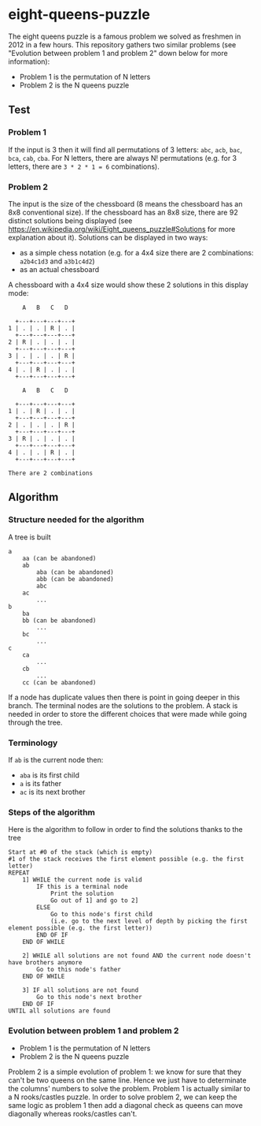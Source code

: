 # eight-queens-puzzle
The eight queens puzzle is a famous problem we solved as freshmen in 2012 in a few hours. This repository gathers two similar problems (see "Evolution between problem 1 and problem 2" down below for more information):
- Problem 1 is the permutation of N letters
- Problem 2 is the N queens puzzle

## Test

### Problem 1

If the input is 3 then it will find all permutations of 3 letters: `abc`, `acb`, `bac`, `bca`, `cab`, `cba`. For N letters, there are always N! permutations (e.g. for 3 letters, there are `3 * 2 * 1 = 6` combinations).

### Problem 2

The input is the size of the chessboard (8 means the chessboard has an 8x8 conventional size). If the chessboard has an 8x8 size, there are 92 distinct solutions being displayed (see https://en.wikipedia.org/wiki/Eight_queens_puzzle#Solutions for more explanation about it).
Solutions can be displayed in two ways:
- as a simple chess notation (e.g. for a 4x4 size there are 2 combinations: `a2b4c1d3` and `a3b1c4d2`)
- as an actual chessboard

A chessboard with a 4x4 size would show these 2 solutions in this display mode:
```
    A   B   C   D

  +---+---+---+---+
1 | . | . | R | . |
  +---+---+---+---+
2 | R | . | . | . |
  +---+---+---+---+
3 | . | . | . | R |
  +---+---+---+---+
4 | . | R | . | . |
  +---+---+---+---+
  
    A   B   C   D

  +---+---+---+---+
1 | . | R | . | . |
  +---+---+---+---+
2 | . | . | . | R |
  +---+---+---+---+
3 | R | . | . | . |
  +---+---+---+---+
4 | . | . | R | . |
  +---+---+---+---+
  
There are 2 combinations
```

## Algorithm

### Structure needed for the algorithm

A tree is built
```
a
	aa (can be abandoned)
	ab
		aba (can be abandoned)
		abb (can be abandoned)
		abc
	ac
		...
b
	ba
	bb (can be abandoned)
		...
	bc
		...
c
	ca
		...
	cb
		...
	cc (can be abandoned)
```
If a node has duplicate values then there is point in going deeper in this branch.
The terminal nodes are the solutions to the problem.
A stack is needed in order to store the different choices that were made while going through the tree.

### Terminology

If `ab` is the current node then:
- `aba` is its first child
- `a` is its father
- `ac` is its next brother

### Steps of the algorithm

Here is the algorithm to follow in order to find the solutions thanks to the tree
```
Start at #0 of the stack (which is empty)
#1 of the stack receives the first element possible (e.g. the first letter)
REPEAT
	1] WHILE the current node is valid
		IF this is a terminal node
			Print the solution
			Go out of 1] and go to 2]
		ELSE
			Go to this node's first child
			(i.e. go to the next level of depth by picking the first element possible (e.g. the first letter))
		END OF IF
	END OF WHILE
	
	2] WHILE all solutions are not found AND the current node doesn't have brothers anymore
		Go to this node's father
	END OF WHILE
	
	3] IF all solutions are not found
		Go to this node's next brother
	END OF IF
UNTIL all solutions are found
```


### Evolution between problem 1 and problem 2

- Problem 1 is the permutation of N letters
- Problem 2 is the N queens puzzle

Problem 2 is a simple evolution of problem 1: we know for sure that they can't be two queens on the same line. Hence we just have to determinate the columns' numbers to solve the problem.
Problem 1 is actually similar to a N rooks/castles puzzle.
In order to solve problem 2, we can keep the same logic as problem 1 then add a diagonal check as queens can move diagonally whereas rooks/castles can't.
